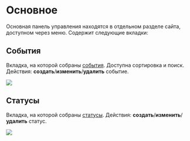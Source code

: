 # Основное

Основная панель управления находятся в отдельном разделе сайта, доступном через меню.
Содержит следующие вкладки:

## События

Вкладка, на которой собраны [события][4]. Доступна сортировка и поиск.
Действия: **создать**/**изменить**/**удалить** событие.

[![](https://file.modx.pro/files/2/9/e/29ef5c704b769c501e91c6f9021abd00s.jpg)](https://file.modx.pro/files/2/9/e/29ef5c704b769c501e91c6f9021abd00.jpg)

## Статусы

Вкладка, на которой собраны [статусы][8].
Действия: **создать**/**изменить**/**удалить** статус.

[![](https://file.modx.pro/files/2/6/2/262a170102ccddd6bcefad4bc45fc195s.jpg)](https://file.modx.pro/files/2/6/2/262a170102ccddd6bcefad4bc45fc195.jpg)

[4]: /ru/01_Компоненты/46_UserEvents/01_Интерфейс/04_События.md
[8]: /ru/01_Компоненты/46_UserEvents/01_Интерфейс/08_Статусы.md
[9]: /ru/01_Компоненты/46_UserEvents/01_Интерфейс/09_Оповещения.md
